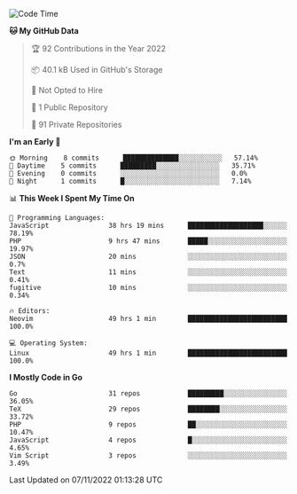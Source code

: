
<!--START_SECTION:waka-->
![Code Time](http://img.shields.io/badge/Code%20Time-2%2C814%20hrs%2032%20mins-blue)

**🐱 My GitHub Data** 

> 🏆 92 Contributions in the Year 2022
 > 
> 📦 40.1 kB Used in GitHub's Storage 
 > 
> 🚫 Not Opted to Hire
 > 
> 📜 1 Public Repository 
 > 
> 🔑 91 Private Repositories  
 > 
**I'm an Early 🐤** 

```text
🌞 Morning    8 commits      ██████████████░░░░░░░░░░░   57.14% 
🌆 Daytime    5 commits      █████████░░░░░░░░░░░░░░░░   35.71% 
🌃 Evening    0 commits      ░░░░░░░░░░░░░░░░░░░░░░░░░   0.0% 
🌙 Night      1 commits      █░░░░░░░░░░░░░░░░░░░░░░░░   7.14%

```


📊 **This Week I Spent My Time On** 

```text
💬 Programming Languages: 
JavaScript               38 hrs 19 mins      ███████████████████░░░░░░   78.19% 
PHP                      9 hrs 47 mins       █████░░░░░░░░░░░░░░░░░░░░   19.97% 
JSON                     20 mins             ░░░░░░░░░░░░░░░░░░░░░░░░░   0.7% 
Text                     11 mins             ░░░░░░░░░░░░░░░░░░░░░░░░░   0.41% 
fugitive                 10 mins             ░░░░░░░░░░░░░░░░░░░░░░░░░   0.34%

🔥 Editors: 
Neovim                   49 hrs 1 min        █████████████████████████   100.0%

💻 Operating System: 
Linux                    49 hrs 1 min        █████████████████████████   100.0%

```

**I Mostly Code in Go** 

```text
Go                       31 repos            █████████░░░░░░░░░░░░░░░░   36.05% 
TeX                      29 repos            ████████░░░░░░░░░░░░░░░░░   33.72% 
PHP                      9 repos             ██░░░░░░░░░░░░░░░░░░░░░░░   10.47% 
JavaScript               4 repos             █░░░░░░░░░░░░░░░░░░░░░░░░   4.65% 
Vim Script               3 repos             ░░░░░░░░░░░░░░░░░░░░░░░░░   3.49%

```



 Last Updated on 07/11/2022 01:13:28 UTC
<!--END_SECTION:waka-->

